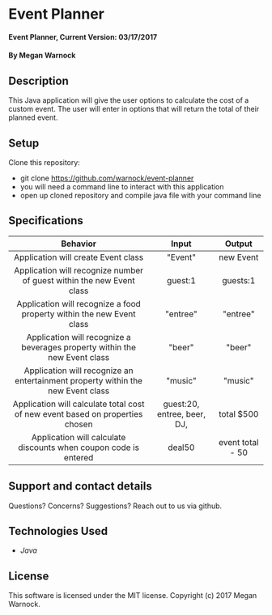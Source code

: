 # Event Planner

#### Event Planner, Current Version: 03/17/2017

#### By Megan Warnock

## Description
This Java application will give the user options to calculate the cost of a custom event. The user will enter in options that will return the total of their planned event.

## Setup
Clone this repository:
* git clone https://github.com/warnock/event-planner
* you will need a command line to interact with this application
* open up cloned repository and compile java file with your command line


## Specifications

|Behavior|Input|Output|
|:---:|:---:|:---:|
|Application will create Event class|"Event"|new Event|
|Application will recognize number of guest within the new Event class |guest:1|guests:1|
|Application will recognize a food property within the new Event class|"entree"|"entree"|
|Application will recognize a beverages property within the new Event class|"beer"|"beer"|
|Application will recognize an entertainment property within the new Event class|"music"|"music"|
|Application will calculate total cost of new event based on properties chosen|guest:20, entree, beer, DJ, |total $500|
|Application will calculate discounts when coupon code is entered | deal50 | event total - 50|


## Support and contact details
Questions? Concerns? Suggestions? Reach out to us via github.

## Technologies Used
* _Java_

## License
This software is licensed under the MIT license.
Copyright (c) 2017 Megan Warnock.
